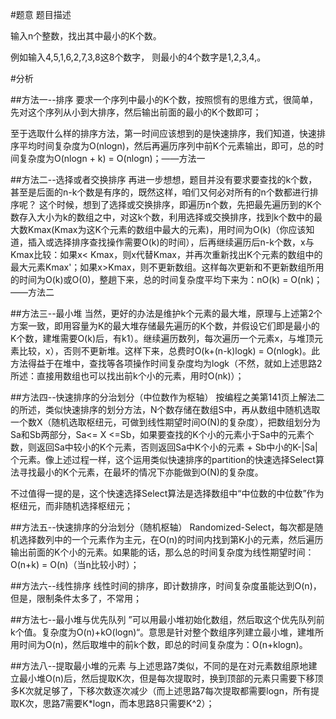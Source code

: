 #题意
题目描述

输入n个整数，找出其中最小的K个数。

例如输入4,5,1,6,2,7,3,8这8个数字， 则最小的4个数字是1,2,3,4,。

#分析

##方法一--排序
要求一个序列中最小的K个数，按照惯有的思维方式，很简单，先对这个序列从小到大排序，然后输出前面的最小的K个数即可；

至于选取什么样的排序方法，第一时间应该想到的是快速排序，我们知道，快速排序平均时间复杂度为O(nlogn)，然后再遍历序列中前K个元素输出，即可，总的时间复杂度为O(nlogn + k) = O(nlogn)；——方法一

##方法二--选择或者交换排序
再进一步想想，题目并没有要求要查找的k个数，甚至是后面的n-k个数是有序的，既然这样，咱们又何必对所有的n个数都进行排序呢？ 这个时候，想到了选择或交换排序，即遍历n个数，先把最先遍历到的K个数存入大小为k的数组之中，对这k个数，利用选择或交换排序，找到k个数中的最大数Kmax(Kmax为这K个元素的数组中最大的元素)，用时间为O(k)（你应该知道，插入或选择排序查找操作需要O(k)的时间），后再继续遍历后n-k个数，x与Kmax比较：如果x< Kmax，则x代替Kmax，并再次重新找出K个元素的数组中的最大元素Kmax'；如果x>Kmax，则不更新数组。这样每次更新和不更新数组所用的时间为O(k)或O(0)，整趟下来，总的时间复杂度平均下来为：nO(k) = O(nk)；——方法二

##方法三--最小堆
当然，更好的办法是维护k个元素的最大堆，原理与上述第2个方案一致，即用容量为K的最大堆存储最先遍历的K个数，并假设它们即是最小的K个数，建堆需要O(k)后，有k1）。继续遍历数列，每次遍历一个元素x，与堆顶元素比较，x），否则不更新堆。这样下来，总费时O(k+(n-k)logk) = O(nlogk)。此方法得益于在堆中，查找等各项操作时间复杂度均为logk（不然，就如上述思路2所述：直接用数组也可以找出前k个小的元素，用时O(nk)）；

##方法四--快速排序的分治划分（中位数作为枢轴）
按编程之美第141页上解法二的所述，类似快速排序的划分方法，N个数存储在数组S中，再从数组中随机选取一个数X（随机选取枢纽元，可做到线性期望时间O(N)的复杂度），把数组划分为Sa和Sb两部分，Sa<= X <=Sb，如果要查找的K个小的元素小于Sa中的元素个数，则返回Sa中较小的K个元素，否则返回Sa中K个小的元素 + Sb中小的K-|Sa|个元素。像上述过程一样，这个运用类似快速排序的partition的快速选择Select算法寻找最小的K个元素，在最坏的情况下亦能做到O(N)的复杂度。

不过值得一提的是，这个快速选择Select算法是选择数组中“中位数的中位数”作为枢纽元，而非随机选择枢纽元；

##方法五--快速排序的分治划分（随机枢轴）
Randomized-Select，每次都是随机选择数列中的一个元素作为主元，在O(n)的时间内找到第K小的元素，然后遍历输出前面的K个小的元素。如果能的话，那么总的时间复杂度为线性期望时间：O(n+k) = O(n)（当n比较小时）；

##方法六--线性排序
线性时间的排序，即计数排序，时间复杂度虽能达到O(n)，但是，限制条件太多了，不常用；

##方法七--最小堆与优先队列
”可以用最小堆初始化数组，然后取这个优先队列前k个值。复杂度为O(n)+kO(logn)“。意思是针对整个数组序列建立最小堆，建堆所用时间为O(n)，然后取堆中的前k个数，即总的时间复杂度为：O(n+klogn)。

##方法八--提取最小堆的元素
与上述思路7类似，不同的是在对元素数组原地建立最小堆O(n)后，然后提取K次，但是每次提取时，换到顶部的元素只需要下移顶多K次就足够了，下移次数逐次减少（而上述思路7每次提取都需要logn，所有提取K次，思路7需要K*logn，而本思路8只需要K^2）；